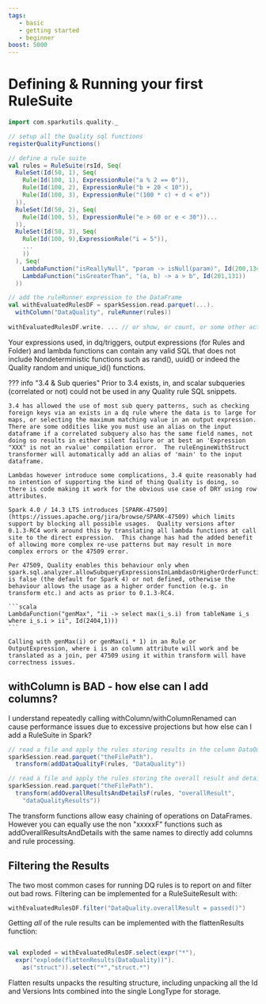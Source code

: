 ```yaml
---
tags:
   - basic
   - getting started
   - beginner
boost: 5000
---
```


# Defining & Running your first RuleSuite

```scala
import com.sparkutils.quality._

// setup all the Quality sql functions
registerQualityFunctions()

// define a rule suite
val rules = RuleSuite(rsId, Seq(
  RuleSet(Id(50, 1), Seq(
    Rule(Id(100, 1), ExpressionRule("a % 2 == 0")),
    Rule(Id(100, 2), ExpressionRule("b + 20 < 10")),
    Rule(Id(100, 3), ExpressionRule("(100 * c) + d < e"))
  )),
  RuleSet(Id(50, 2), Seq(
    Rule(Id(100, 5), ExpressionRule("e > 60 or e < 30"))...
  )),
  RuleSet(Id(50, 3), Seq(
    Rule(Id(100, 9),ExpressionRule("i = 5")),
	...
    ))
  ), Seq(
    LambdaFunction("isReallyNull", "param -> isNull(param)", Id(200,134)),
    LambdaFunction("isGreaterThan", "(a, b) -> a > b", Id(201,131))
  ))

// add the ruleRunner expression to the DataFrame
val withEvaluatedRulesDF = sparkSession.read.parquet(...).
  withColumn("DataQuality", ruleRunner(rules))
  
withEvaluatedRulesDF.write. ... // or show, or count, or some other action  

```

Your expressions used, in dq/triggers, output expressions (for Rules and Folder) and lambda functions can contain any valid SQL that does not include Nondeterministic functions such as rand(), uuid() or indeed the Quality random and unique_id() functions.

??? info "3.4 & Sub queries"
    Prior to 3.4 exists, in, and scalar subqueries (correlated or not) could not be used in any Quality rule SQL snippets.
     
    3.4 has allowed the use of most sub query patterns, such as checking foreign keys via an exists in a dq rule where the data is to large for maps, or selecting the maximum matching value in an output expression.  There are some oddities like you must use an alias on the input dataframe if a correlated subquery also has the same field names, not doing so results in either silent failure or at best an 'Expression "XXX" is not an rvalue' compilation error.  The ruleEngineWithStruct transformer will automatically add an alias of 'main' to the input dataframe.  
    
    Lambdas however introduce some complications, 3.4 quite reasonably had no intention of supporting the kind of thing Quality is doing, so there is code making it work for the obvious use case of DRY using row attributes.

    Spark 4.0 / 14.3 LTS introduces [SPARK-47509](https://issues.apache.org/jira/browse/SPARK-47509) which limits support by blocking all possible usages.  Quality versions after 0.1.3-RC4 work around this by translating all lambda functions at call site to the direct expression.  This change has had the added benefit of allowing more complex re-use patterns but may result in more complex errors or the 47509 error.

    Per 47509, Quality enables this behaviour only when spark.sql.analyzer.allowSubqueryExpressionsInLambdasOrHigherOrderFunctions is false (the default for Spark 4) or not defined, otherwise the behaviour allows the usage as a higher order function (e.g. in transform etc.) and acts as prior to 0.1.3-RC4.

    ```scala
    LambdaFunction("genMax", "ii -> select max(i_s.i) from tableName i_s where i_s.i > ii", Id(2404,1)))
    ```
    
    Calling with genMax(i) or genMax(i * 1) in an Rule or OutputExpression, where i is an column attribute will work and be translated as a join, per 47509 using it within transform will have correctness issues. 


## withColumn is BAD - how else can I add columns?

I understand repeatedly calling withColumn/withColumnRenamed can cause performance issues due to excessive projections but how else can I add a RuleSuite in Spark?

```scala
// read a file and apply the rules storing results in the column DataQuality
sparkSession.read.parquet("theFilePath").
  transform(addDataQualityF(rules, "DataQuality"))

// read a file and apply the rules storing the overall result and details in the columns overallResult, dataQualityResults
sparkSession.read.parquet("theFilePath").
  transform(addOverallResultsAndDetailsF(rules, "overallResult", 
    "dataQualityResults"))
```

The transform functions allow easy chaining of operations on DataFrames.  However you can equally use the non "xxxxxF" functions such as addOverallResultsAndDetails with the same names to directly add columns and rule processing.

## Filtering the Results

The two most common cases for running DQ rules is to report on and filter out bad rows.  Filtering can be implemented for a RuleSuiteResult with:

```scala
withEvaluatedRulesDF.filter("DataQuality.overallResult = passed()")

```

Getting *all* of the rule results can be implemented with the flattenResults function:
```scala

val exploded = withEvaluatedRulesDF.select(expr("*"), 
  expr("explode(flattenResults(DataQuality))").
    as("struct")).select("*","struct.*")
```
Flatten results unpacks the resulting structure, including unpacking all the Id and Versions Ints combined into the single LongType for storage.

